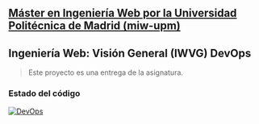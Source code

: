 ## [Máster en Ingeniería Web por la Universidad Politécnica de Madrid (miw-upm)](http://miw.etsisi.upm.es)

## Ingeniería Web: Visión General (IWVG) DevOps

> Este proyecto es una entrega de la asignatura.

### Estado del código

[![DevOps](https://github.com/Athenyx04/iwvg-devops-calvo-manuel/actions/workflows/test-sonar.yml/badge.svg)](https://github.com/Athenyx04/iwvg-devops-calvo-manuel/actions/workflows/test-sonar.yml)
